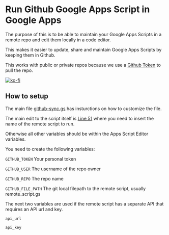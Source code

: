 # Run Github Google Apps Script in Google Apps

The purpose of this is to be able to maintain your Google Apps Scripts in a remote repo and edit them locally in a code editor.

This makes it easier to update, share and maintain Google Apps Scripts by keeping them in Github. 

This works with public or private repos because we use a [Github Token](https://github.com/settings/tokens) to pull the repo. 

[![ko-fi](https://ko-fi.com/img/githubbutton_sm.svg)](https://ko-fi.com/M4M314FOFQ)

## How to setup

The main file [github-sync.gs](github-sync.gs) has insturctions on how to customize the file. 

The main edit to the script itself is [Line 51](github-sync.gs#51) where you need to insert the name of the remote script to run. 

Otherwise all other variables should be within the Apps Script Editor variables. 

You need to create the following variables:

`GITHUB_TOKEN` Your personal token

`GITHUB_USER` The username of the repo owner

`GITHUB_REPO` The repo name 

`GITHUB_FILE_PATH` The git local filepath to the remote script, usually remote_script.gs

The next two variables are used if the remote script has a separate API that requires an API url and key. 

`api_url`

`api_key`